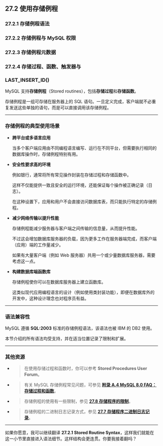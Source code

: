 ## **27.2 使用存储例程**







### **27.2.1 存储例程语法**







### **27.2.2 存储例程与 MySQL 权限**







### **27.2.3 存储例程元数据**







### **27.2.4 存储过程、函数、触发器与** 

### **LAST_INSERT_ID()**





MySQL 支持**存储例程**（Stored routines），包括**存储过程**和**存储函数**。

存储例程是一组可存储在服务器上的 SQL 语句。一旦定义完成，客户端就不必重复发送这些单独的语句，而是可以直接调用该存储例程。



------





### **存储例程的典型使用场景**





- **跨平台或多语言应用**

  当多个客户端应用由不同编程语言编写、运行在不同平台，但需要执行相同的数据库操作时，存储例程特别有用。

- **安全性要求高的环境**

  例如银行，通常将所有常见操作封装在存储过程和存储函数中。

  这样不仅能提供一致且安全的运行环境，还能保证每个操作被正确记录（日志）。

  在这种设置下，应用和用户不会直接访问数据库表，而只能执行特定的存储例程。

- **减少网络传输以提升性能**

  存储例程能减少服务器与客户端之间传输的信息量，从而提升性能。

  不过这会增加数据库服务器的负载，因为更多工作在服务器端完成，而客户端（应用）端的工作量减少。

  如果有大量客户端（例如 Web 服务器）共用一个或少量数据库服务器，需要考虑这一点。

- **构建数据库端函数库**

  存储例程使你可以在数据库服务器上建立函数库。

  这类似现代应用编程语言的设计（例如使用类封装功能），即便在数据库外的开发中，这种设计理念也对程序员有益。





------





### **语法兼容性**





MySQL 遵循 **SQL:2003** 标准的存储例程语法，该语法也被 IBM 的 DB2 使用。

本节介绍的所有语法均受支持，并在适当位置记录了限制和扩展。



------





### **其他资源**







- > 在使用存储过程和函数时，你可以参考 **Stored Procedures User Forum**。

- > 有关 MySQL 存储例程常见问题，可参见 [**附录 A.4 MySQL 8.0 FAQ：存储过程和函数**](#)。

- > 存储例程的使用有一些限制，参见 [**27.8 存储程序的限制**](#)。

- > 存储例程的二进制日志记录方式，参见 [**27.7 存储程序二进制日志记录**](#)。





------



如果你愿意，我可以继续翻译 **27.2.1 Stored Routine Syntax**，这样我们就能在这一小节里直接进入语法细节。这样结构会更连贯。你要我接着翻吗？
